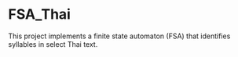 # FSA_Thai
This project implements a finite state automaton (FSA) that identifies syllables in select Thai text.
